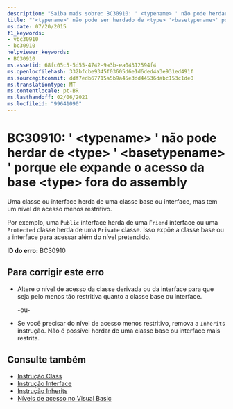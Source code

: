 ```yaml
---
description: "Saiba mais sobre: BC30910: ' <typename> ' não pode herdar de <type> ' <basetypename> ' porque ele expande o acesso da base <type> fora do assembly"
title: "'<typename>' não pode ser herdado de <type> '<basetypename>' porque ele expande o acesso do <type> base fora do assembly"
ms.date: 07/20/2015
f1_keywords:
- vbc30910
- bc30910
helpviewer_keywords:
- BC30910
ms.assetid: 68fc05c5-5d55-4742-9a3b-ea04312594f4
ms.openlocfilehash: 332bfcbe9345f03605d6e1d6ded4a3e931ed491f
ms.sourcegitcommit: ddf7edb67715a5b9a45e3dd44536dabc153c1de0
ms.translationtype: MT
ms.contentlocale: pt-BR
ms.lasthandoff: 02/06/2021
ms.locfileid: "99641090"
---
```

# <a name="bc30910-typename-cannot-inherit-from-type-basetypename-because-it-expands-the-access-of-the-base-type-outside-the-assembly"></a>BC30910: ' \<typename> ' não pode herdar de \<type> ' \<basetypename> ' porque ele expande o acesso da base \<type> fora do assembly

Uma classe ou interface herda de uma classe base ou interface, mas tem um nível de acesso menos restritivo.

 Por exemplo, uma `Public` interface herda de uma `Friend` interface ou uma `Protected` classe herda de uma `Private` classe. Isso expõe a classe base ou a interface para acessar além do nível pretendido.

 **ID do erro:** BC30910

## <a name="to-correct-this-error"></a>Para corrigir este erro

- Altere o nível de acesso da classe derivada ou da interface para que seja pelo menos tão restritiva quanto a classe base ou interface.

     -ou-

- Se você precisar do nível de acesso menos restritivo, remova a `Inherits` instrução. Não é possível herdar de uma classe base ou interface mais restrita.

## <a name="see-also"></a>Consulte também

- [Instrução Class](../statements/class-statement.md)
- [Instrução Interface](../statements/interface-statement.md)
- [Instrução Inherits](../statements/inherits-statement.md)
- [Níveis de acesso no Visual Basic](../../programming-guide/language-features/declared-elements/access-levels.md)

